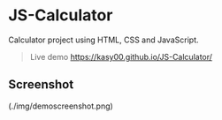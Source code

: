 # JS-Calculator
Calculator project using HTML, CSS and JavaScript.
>
>Live demo https://kasy00.github.io/JS-Calculator/

## Screenshot
(./img/demoscreenshot.png)


